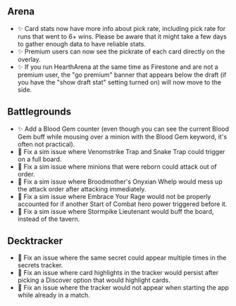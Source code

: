 ## Arena

-   ✨ Card stats now have more info about pick rate, including pick rate for runs that went to 6+ wins. Please be aware that it might take a few days to gather enough data to have reliable stats.
-   ✨ Premium users can now see the pickrate of each card directly on the overlay.
-   ✨ If you run HearthArena at the same time as Firestone and are not a premium user, the "go premium" banner that appears below the draft (if you have the "show draft stat" setting turned on) will now move to the side.

## Battlegrounds

-   ✨ Add a Blood Gem counter (even though you can see the current Blood Gem buff while mousing over a minion with the Blood Gem keyword, it's often not practical).
-   🐞 Fix a sim issue where Venomstrike Trap and Snake Trap could trigger on a full board.
-   🐞 Fix a sim issue where minions that were reborn could attack out of order.
-   🐞 Fix a sim issue where Broodmother's Onyxian Whelp would mess up the attack order after attacking immediately.
-   🐞 Fix a sim issue where Embrace Your Rage would not be properly accounted for if another Start of Combat hero power triggered before it.
-   🐞 Fix a sim issue where Stormpike Lieutenant would buff the board, instead of the tavern.

## Decktracker

-   🐞 Fix an issue where the same secret could appear multiple times in the secrets tracker.
-   🐞 Fix an issue where card highlights in the tracker would persist after picking a Discover option that would highlight cards.
-   🐞 Fix an issue where the tracker would not appear when starting the app while already in a match.
